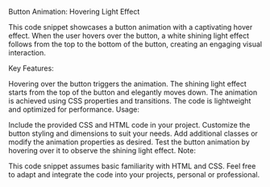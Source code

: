 Button Animation: Hovering Light Effect

This code snippet showcases a button animation with a captivating hover effect. When the user hovers over the button, a white shining light effect follows from the top to the bottom of the button, creating an engaging visual interaction.

Key Features:

Hovering over the button triggers the animation.
The shining light effect starts from the top of the button and elegantly moves down.
The animation is achieved using CSS properties and transitions.
The code is lightweight and optimized for performance.
Usage:

Include the provided CSS and HTML code in your project.
Customize the button styling and dimensions to suit your needs.
Add additional classes or modify the animation properties as desired.
Test the button animation by hovering over it to observe the shining light effect.
Note:

This code snippet assumes basic familiarity with HTML and CSS.
Feel free to adapt and integrate the code into your projects, personal or professional.
